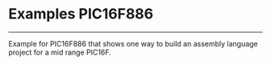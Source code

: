 # Examples PIC16F886
--------------------

Example for PIC16F886 that shows one way to build 
an assembly language project for a mid range PIC16F.
